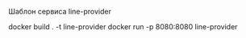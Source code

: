 Шаблон сервиса line-provider

docker build . -t line-provider
docker run -p 8080:8080 line-provider

